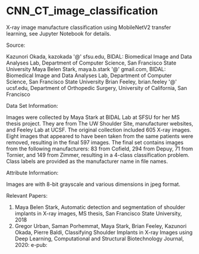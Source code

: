 # CNN_CT_image_classification
X-ray image manufacture classification using MobileNetV2 transfer learning, see Jupyter Notebook for details.

Source:

Kazunori Okada, kazokada '@' sfsu.edu, BIDAL: Biomedical Image and Data Analyses Lab, Department of Computer Science, San Francisco State University 
Maya Belen Stark, maya.b.stark '@' gmail.com, BIDAL: Biomedical Image and Data Analyses Lab, Department of Computer Science, San Francisco State University 
Brian Feeley, brian.feeley '@' ucsf.edu, Department of Orthopedic Surgery, University of California, San Francisco 


Data Set Information:

Images were collected by Maya Stark at BIDAL Lab at SFSU for her MS thesis project. They are from The UW Shoulder Site, manufacturer websites, and Feeley Lab at UCSF. The original collection included 605 X-ray images. Eight images that appeared to have been taken from the same patients were removed, resulting in the final 597 images. The final set contains images from the following manufacturers: 83 from Cofield, 294 from Depuy, 71 from Tornier, and 149 from Zimmer, resulting in a 4-class classification problem. Class labels are provided as the manufacturer name in file names.


Attribute Information:

Images are with 8-bit grayscale and various dimensions in jpeg format.


Relevant Papers:

1) Maya Belen Stark, Automatic detection and segmentation of shoulder implants in X-ray images, MS thesis, San Francisco State University, 2018
2) Gregor Urban, Saman Porhemmat, Maya Stark, Brian Feeley, Kazunori Okada, Pierre Baldi, Classifying Shoulder Implants in X-ray Images using Deep Learning, Computational and Structural Biotechnology Journal, 2020: e-pub:
